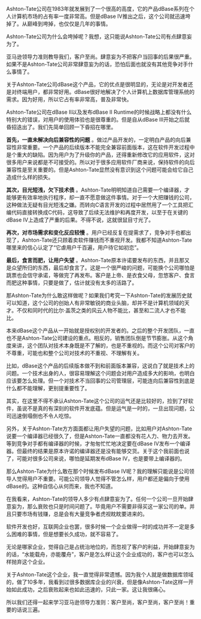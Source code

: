 Ashton-Tate公司在1983年就发展到了一个很高的高度，它的产品dBase系列在个人计算机市场的占有率一度非常高。但是dBase IV推出之后，这个公司就迅速垮掉了。从巅峰到垮掉，也仅仅是几年的事情。

Ashton-Tate公司为什么会垮掉呢？我想，这只能说Ashton-Tate公司有点肆意妄为了。

亚马逊领导力准则教导我们，客户至尚。肆意妄为不把客户当回事的后果很严重。如果不是Ashton-Tate公司非常肆意妄为的话，恐怕后面也就没有其他竞争对手什么事情了。

关于Ashton-Tate公司dBase这个产品，它的优点是很明显的，无论是对开发者还是对终端用户，都非常好用。dBase很好地解决了个人计算机上数据库管理系统的需求。因为好用，所以它占有率非常高，普及非常快。

Ashton-Tate公司在dBase II以及发布dBase II Runtime的时候战略上都没有什么特别大的错误，对用户的使用体验也是很尊重的。但是自从dBase III开始之后就昏招迭出了。我们先简单回顾一下昏招在哪里。

**首先，一直未解决向后兼容性的问题** 。做过产品开发的，一定明白产品的向后兼容性非常重要。一个产品的后续版本不能完全兼容前面版本，这在软件开发过程中是个重大的缺陷。因为用户为了升级你的产品，还得重新修改它的应用软件，这对很多用户来说都是不可接受的。所以对于很多应用软件厂商来说，保持软件的向后兼容性是至关重要的。但是Ashton-Tate显然没有意识到这个问题可能会给它自己造成什么样的损失。

**其次，目光短浅，欠下技术债** 。Ashton-Tate明明知道自己需要一个编译器，才能够更有效率地执行程序，却一直不愿意做这件事情。对于一个大把赚钱的公司，这种做法无疑有目光短浅之嫌。而转向C语言开发的过程中居然用了一个工具把汇编代码直接转换成C代码，这导致了后续无法维护和再度开发，以至于在关键的 dBase IV上造成了严重的后果。不得不说，这就很鼠目寸光了。

**再次，对市场需求和变化反应较慢** 。用户已经反复在提需求了，竞争对手也都出现了，Ashton-Tate还只顾着卖软件赚钱而不重视开发。我都不知道Ashton-Tate哪里来的信心认定了“它虐用户千百遍，用户待它如初恋”。

**最后，食言而肥，让用户失望** 。Ashton-Tate原本许诺要发布的东西，并且那又是众望所归的东西，最后却食言了。这是一个很严峻的问题，可能换个公司哪怕是跳票也会信守承诺，等做完了再发布。客户是上帝、是衣食父母，忽悠客户、食言而肥这种事情，只要是做了，估计就没有太多的活路了。

那Ashton-Tate为什么敢这样做呢？如果我们考究一下Ashton-Tate的发展历史就可以知道，这个公司的创始人有非常敏锐的商业头脑，却并不是计算机领域的天才。不仅和同时代的比尔·盖茨之类的风云人物不能比，甚至和二流人才也不能比。

本来dBase这个产品从一开始就是授权别的开发者的。之后的整个开发团队，一直也不是Ashton-Tate公司建设的重点。相反的，销售团队倒是节节膨胀。从这个角度来讲，这个团队对技术本身既是不了解的，也是不重视的。而这个公司对客户的不尊重，可能也和整个公司对技术的不重视、不理解有关。

比如，dBase这个产品的后续版本做不到和前面版本兼容，这说白了就是技术上的问题。一个技术出身的人，很容易理解这个问题会对用户造成多大的影响，也明白应该要怎么处理。但一个对技术不当回事的公司管理层，可能连向后兼容性到底是什么都不能理解，更别提重要性了。

其实，在这里不得不承认Ashton-Tate这个公司的运气还是比较好的，捡到了好软件，虽说不是真的有深刻的软件开发底蕴。但是运气是一时的，一旦出现问题，公司迅速倒塌倒也不令人吃惊。

另外，关于Ashton-Tate方方面面都让用户失望的问题，比如用户对Ashton-Tate说要一个编译器已经很久了，但是Ashton-Tate一直都没有花人力、物力去开发。等到竞争对手都有编译器的时候，才匆匆忙忙地决定要在dBase IV发布一个编译器。但最终的结果是原本许诺的编译器还是没有能够交货。关于这个我前面也说了，可能对很多公司来说，哪怕是延期发布dBase IV，也是要带上编译器的。

那么Ashton-Tate为什么敢在那个时候发布dBase IV呢？我的理解只能说是公司领导人觉得用户不重要。可能公司领导人觉得不管怎么样，用户都还是偏向于使用dBase的。这种自信心从何而来，我也不知道。

在我看来，Ashton-Tate的领导人多少有点肆意妄为了。任何一个公司一旦开始肆意妄为，那么衰败也只是时间问题了。毕竟用户不需要非得买这一家公司的单。并且只要市场有钱赚，总是会有大量竞争者虎视眈眈要进来的。

软件开发也好，互联网企业也罢，很多时候一个企业做得一时的成功并不一定是多么困难的事情，但是想要长久成功，就不容易了。

无论是哪家企业，觉得自己是占统治地位的，而忽视了客户的利益，开始肆意妄为的话，“水能载舟，亦能覆舟”，客户是怎么样让这个企业成功的，客户也可以怎么样抛弃这个企业。

关于Ashton-Tate这个企业，我一直觉得非常遗憾。因为我个人就是做数据库领域的，做了10多年，我看到过很多数据库企业的兴衰，但是像Ashton-Tate这样一开始如此成功，之后衰败起来也如此迅速的，只此一家。这让我很痛心。

所以我们还得一起来学习亚马逊领导力准则：客户至尚，客户至尚，客户至尚！重要的话说三遍。

